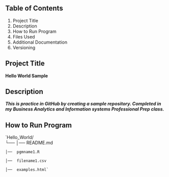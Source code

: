 ## Table of Contents 
1. Project Title 
2. Description
3. How to Run Program
4. Files Used
5. Additional Documentation
6. Versioning
## Project Title
**Hello World Sample**
## Description
***This is practice in GitHub by creating a sample repository. Completed in my Business Analytics and Information systems Professional Prep class.***
## How to Run Program

`Hello_World/  
└──
    │──  README.md 
    
    │──  pgmname1.R  
    
    │──  filename1.csv  
    
    │──  examples.html`
   
